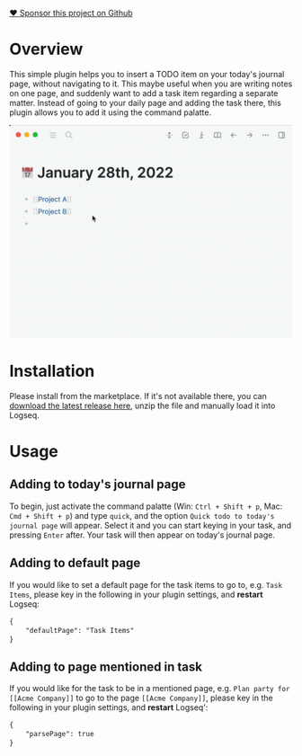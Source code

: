 [:heart: Sponsor this project on Github](https://github.com/sponsors/hkgnp)

# Overview

This simple plugin helps you to insert a TODO item on your today's journal page, without navigating to it. This maybe useful when you are writing notes on one page, and suddenly want to add a task item regarding a separate matter. Instead of going to your daily page and adding the task there, this plugin allows you to add it using the command palatte.

![](/screenshots/demo.gif)

# Installation

Please install from the marketplace. If it's not available there, you can [download the latest release here](https://github.com/hkgnp/logseq-quicktodo-plugin/releases), unzip the file and manually load it into Logseq.

# Usage

## Adding to today's journal page

To begin, just activate the command palatte (Win: `Ctrl + Shift + p`, Mac: `Cmd + Shift + p`) and type `quick`, and the option `Quick todo to today's journal page` will appear. Select it and you can start keying in your task, and pressing `Enter` after. Your task will then appear on today's journal page.

## Adding to default page

If you would like to set a default page for the task items to go to, e.g. `Task Items`, please key in the following in your plugin settings, and **restart** Logseq:

```
{
    "defaultPage": "Task Items"
}
```

## Adding to page mentioned in task

If you would like for the task to be in a mentioned page, e.g. `Plan party for [[Acme Company]]` to go to the page `[[Acme Company]]`, please key in the following in your plugin settings, and **restart** Logseq':

```
{
    "parsePage": true
}
```
